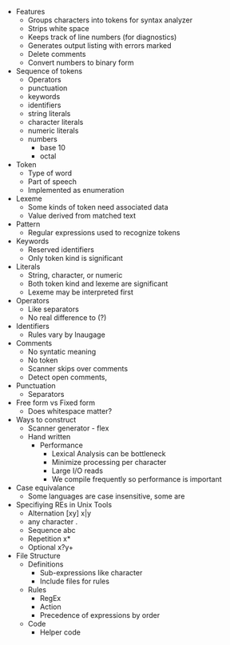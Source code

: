 - Features
  - Groups characters into tokens for syntax analyzer
  - Strips white space
  - Keeps track of line numbers (for diagnostics)
  - Generates output listing with errors marked
  - Delete comments
  - Convert numbers to binary form
- Sequence of tokens
  - Operators
  - punctuation
  - keywords
  - identifiers
  - string literals
  - character literals
  - numeric literals
  - numbers
    - base 10
    - octal
- Token
  - Type of word
  - Part of speech
  - Implemented as enumeration
- Lexeme
  - Some kinds of token need associated data
  - Value derived from matched text
- Pattern
  - Regular expressions used to recognize tokens
- Keywords
  - Reserved identifiers
  - Only token kind is significant
- Literals
  - String, character, or numeric
  - Both token kind and lexeme are significant
  - Lexeme may be interpreted first
- Operators
  - Like separators
  - No real difference to (?)
- Identifiers
  - Rules vary by lnaugage
- Comments
  - No syntatic meaning
  - No token
  - Scanner skips over comments
  - Detect open comments,
- Punctuation
  - Separators
- Free form vs Fixed form
  - Does whitespace matter?
- Ways to construct
  - Scanner generator - flex
  - Hand written
    - Performance
      - Lexical Analysis can be bottleneck
      - Minimize processing per character
      - Large I/O reads
      - We compile frequently so performance is important
- Case equivalance
  - Some languages are case insensitive, some are
- Specifiying REs in Unix Tools
  - Alternation [xy] x|y
  - any character .
  - Sequence abc
  - Repetition x*
  - Optional x?y+
- File Structure
  - Definitions
    - Sub-expressions like character
    - Include files for rules
  - Rules
    - RegEx
    - Action
    - Precedence of expressions by order
  - Code
    - Helper code